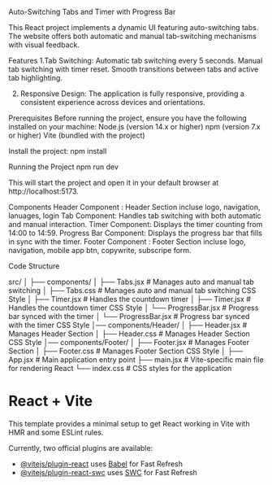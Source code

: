 Auto-Switching Tabs and Timer with Progress Bar

This React project implements a dynamic UI featuring auto-switching tabs. The website offers both automatic and manual tab-switching mechanisms with visual feedback.

 
Features
1.Tab Switching:
  Automatic tab switching every 5 seconds.
  Manual tab switching with timer reset.
  Smooth transitions between tabs and active tab highlighting.

2. Responsive Design:
  The application is fully responsive, providing a consistent experience across devices and orientations.


Prerequisites
Before running the project, ensure you have the following installed on your machine:
Node.js (version 14.x or higher)
npm (version 7.x or higher)
Vite (bundled with the project)

Install the project:
npm install

Running the Project
npm run dev

This will start the project and open it in your default browser at http://localhost:5173.

Components
Header Component : Header Section incluse logo, navigation, lanuages, login
Tab Component: Handles tab switching with both automatic and manual interaction.
Timer Component: Displays the timer counting from 14:00 to 14:59.
Progress Bar Component: Displays the progress bar that fills in sync with the timer.
Footer Component : Footer Section incluse logo, navigation, mobile app btn, copywrite, subscripe form.

Code Structure

src/
│
├── components/
│   ├── Tabs.jsx          # Manages auto and manual tab switching
│   ├── Tabs.css          # Manages auto and manual tab switching CSS Style
│   ├── Timer.jsx         # Handles the countdown timer
│   ├── Timer.jsx         # Handles the countdown timer CSS Style
│   └── ProgressBar.jsx   # Progress bar synced with the timer
│   └── ProgressBar.jsx   # Progress bar synced with the timer CSS Style
│── components/Header/
│   ├── Header.jsx          # Manages Header Section
│   ├── Header.css          # Manages Header Section CSS Style
│── components/Footer/
│   ├── Footer.jsx          # Manages Footer Section
│   ├── Footer.css          # Manages Footer Section CSS Style
│
├── App.jsx               # Main application entry point
├── main.jsx              # Vite-specific main file for rendering React
└── index.css             # CSS styles for the application





# React + Vite

This template provides a minimal setup to get React working in Vite with HMR and some ESLint rules.

Currently, two official plugins are available:

- [@vitejs/plugin-react](https://github.com/vitejs/vite-plugin-react/blob/main/packages/plugin-react/README.md) uses [Babel](https://babeljs.io/) for Fast Refresh
- [@vitejs/plugin-react-swc](https://github.com/vitejs/vite-plugin-react-swc) uses [SWC](https://swc.rs/) for Fast Refresh

